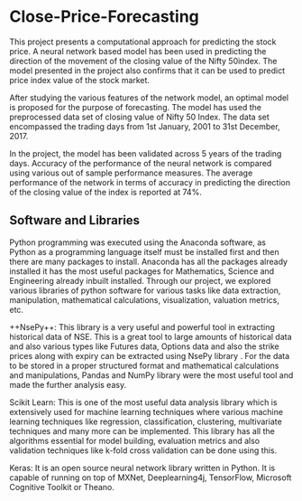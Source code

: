# Close-Price-Forecasting

This project presents a computational approach for predicting the stock price. A neural network based model has been used in predicting the direction of the movement of the closing value of the Nifty 50index. The model presented in the project also confirms that it can be used to predict price index value of the stock market. 

After studying the various features of the network model, an optimal model is proposed for the purpose of forecasting. The model has used the preprocessed data set of closing value of Nifty 50 Index. The data set encompassed the trading days from 1st January, 2001 to 31st December, 2017. 

In the project, the model has been validated across 5 years of the trading days. Accuracy of the performance of the neural network is compared using various out of sample performance measures. The average performance of the network in terms of accuracy in predicting the direction of the closing value of the index is reported at 74%. 

## Software and Libraries

Python programming was executed using the Anaconda software, as Python as a programming language itself must be installed first and then there are many packages to install. Anaconda has all the packages already installed it has the most useful packages for Mathematics, Science and Engineering already inbuilt installed. Through our project, we explored various libraries of python software for various tasks like data extraction, manipulation, mathematical calculations, visualization, valuation metrics, etc.
 
++NsePy++:   This library is a very useful and powerful tool in extracting historical data of NSE. This is a great tool to large amounts of historical data and also various types like Futures data, Options data and also the strike prices along with expiry can be extracted using NsePy library
.
For the data to be stored in a proper structured format and mathematical calculations and manipulations, Pandas and NumPy library were the most useful tool and made the further analysis easy.
 
Scikit Learn:  This is one of the most useful data analysis library which is extensively used for machine learning techniques where various machine learning techniques like regression, classification, clustering, multivariate techniques and many more can be implemented. This library has all the algorithms essential for model building, evaluation metrics and also validation techniques like k-fold cross validation can be done using this.
 
Keras: It is an open source neural network library written in Python. It is capable of running on top of MXNet, Deeplearning4j, TensorFlow, Microsoft Cognitive Toolkit or Theano.
